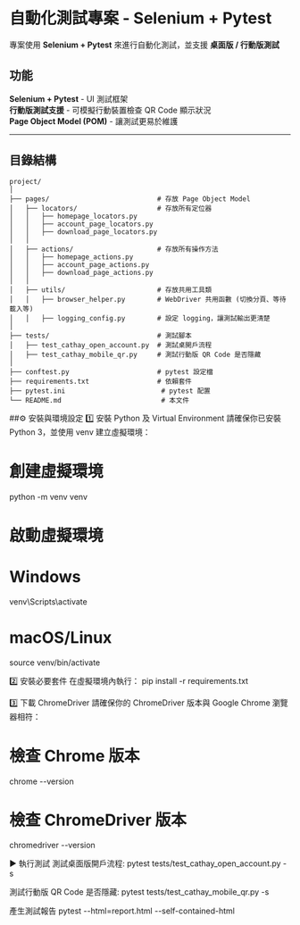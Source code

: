 # 自動化測試專案 - Selenium + Pytest

專案使用 **Selenium + Pytest** 來進行自動化測試，並支援 **桌面版 / 行動版測試**

## 功能
 **Selenium + Pytest** - UI 測試框架  
 **行動版測試支援** - 可模擬行動裝置檢查 QR Code 顯示狀況  
 **Page Object Model (POM)** - 讓測試更易於維護  

---

## 目錄結構
```plaintext
project/
│
├── pages/                           # 存放 Page Object Model
│   ├── locators/                    # 存放所有定位器
│   │   ├── homepage_locators.py
│   │   ├── account_page_locators.py
│   │   ├── download_page_locators.py
│   │
│   ├── actions/                     # 存放所有操作方法
│   │   ├── homepage_actions.py
│   │   ├── account_page_actions.py
│   │   ├── download_page_actions.py
│   │
│   ├── utils/                       # 存放共用工具類
│   │   ├── browser_helper.py        # WebDriver 共用函數 (切換分頁、等待載入等)
│   │   ├── logging_config.py        # 設定 logging，讓測試輸出更清楚
│
├── tests/                           # 測試腳本
│   ├── test_cathay_open_account.py  # 測試桌開戶流程
│   ├── test_cathay_mobile_qr.py     # 測試行動版 QR Code 是否隱藏
│
├── conftest.py                      # pytest 設定檔
├── requirements.txt                 # 依賴套件
├── pytest.ini                        # pytest 配置
└── README.md                         # 本文件
```

##⚙️ 安裝與環境設定
1️⃣ 安裝 Python 及 Virtual Environment
請確保你已安裝 Python 3，並使用 venv 建立虛擬環境：

# 創建虛擬環境
python -m venv venv

# 啟動虛擬環境
# Windows
venv\Scripts\activate
# macOS/Linux
source venv/bin/activate

2️⃣ 安裝必要套件
在虛擬環境內執行：
pip install -r requirements.txt

3️⃣ 下載 ChromeDriver
請確保你的 ChromeDriver 版本與 Google Chrome 瀏覽器相符：

# 檢查 Chrome 版本
chrome --version

# 檢查 ChromeDriver 版本
chromedriver --version

▶️ 執行測試
測試桌面版開戶流程:
pytest tests/test_cathay_open_account.py -s

測試行動版 QR Code 是否隱藏:
pytest tests/test_cathay_mobile_qr.py -s

產生測試報告
pytest --html=report.html --self-contained-html
